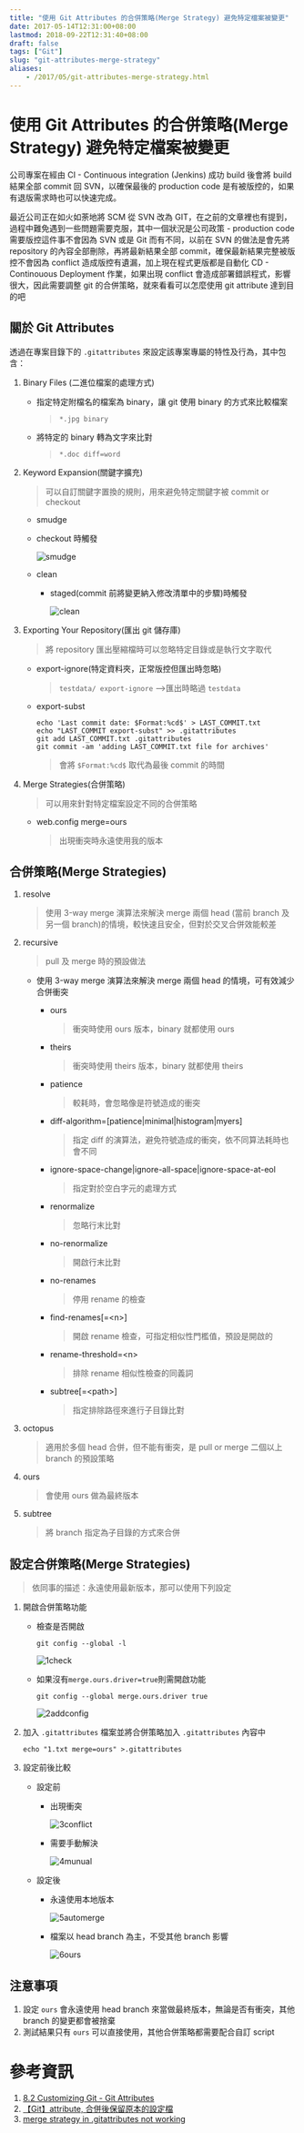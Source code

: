```yaml
---
title: "使用 Git Attributes 的合併策略(Merge Strategy) 避免特定檔案被變更"
date: 2017-05-14T12:31:00+08:00
lastmod: 2018-09-22T12:31:40+08:00
draft: false
tags: ["Git"]
slug: "git-attributes-merge-strategy"
aliases:
    - /2017/05/git-attributes-merge-strategy.html
---
```

# 使用 Git Attributes 的合併策略(Merge Strategy) 避免特定檔案被變更
公司專案在經由 CI - Continuous integration (Jenkins) 成功 build 後會將 build 結果全部 commit 回 SVN，以確保最後的 production code 是有被版控的，如果有退版需求時也可以快速完成。

最近公司正在如火如荼地將 SCM 從 SVN 改為 GIT，在之前的文章裡也有提到，過程中難免遇到一些問題需要克服，其中一個狀況是公司政策 - production code 需要版控這件事不會因為 SVN 或是 Git 而有不同，以前在 SVN 的做法是會先將 repository 的內容全部刪除，再將最新結果全部 commit，確保最新結果完整被版控不會因為 conflict 造成版控有遺漏，加上現在程式更版都是自動化 CD - Continouous Deployment 作業，如果出現 conflict 會造成部署錯誤程式，影響很大，因此需要調整 git 的合併策略，就來看看可以怎麼使用 git attribute 達到目的吧

## 關於 Git Attributes

透過在專案目錄下的 `.gitattributes` 來設定該專案專屬的特性及行為，其中包含：

1.  Binary Files (二進位檔案的處理方式)

    *   指定特定附檔名的檔案為 binary，讓 git 使用 binary 的方式來比較檔案

        > `*.jpg binary`

    *   將特定的 binary 轉為文字來比對

        > `*.doc diff=word`

2.  Keyword Expansion(關鍵字擴充)

    > 可以自訂關鍵字置換的規則，用來避免特定關鍵字被 commit or checkout

    *   smudge


    *   checkout 時觸發

        ![smudge](https://git-scm.com/figures/18333fig0702-tn.png)

    *   clean


        *   staged(commit 前將變更納入修改清單中的步驟)時觸發

            ![clean](https://git-scm.com/figures/18333fig0703-tn.png)

3.  Exporting Your Repository(匯出 git 儲存庫)

    > 將 repository 匯出壓縮檔時可以忽略特定目錄或是執行文字取代

    *   export-ignore(特定資料夾，正常版控但匯出時忽略)

        > `testdata/ export-ignore` -->匯出時略過 `testdata`

    *   export-subst

        ```
        echo 'Last commit date: $Format:%cd$' > LAST_COMMIT.txt
        echo "LAST_COMMIT export-subst" >> .gitattributes
        git add LAST_COMMIT.txt .gitattributes
        git commit -am 'adding LAST_COMMIT.txt file for archives'
        ```

        > 會將 `$Format:%cd$` 取代為最後 commit 的時間

4.  Merge Strategies(合併策略)

    > 可以用來針對特定檔案設定不同的合併策略

    - web.config merge=ours 
        
        >出現衝突時永遠使用我的版本


## 合併策略(Merge Strategies)

1.  resolve

    > 使用 3-way merge 演算法來解決 merge 兩個 head (當前 branch 及另一個 branch)的情境，較快速且安全，但對於交叉合併效能較差

2.  recursive

    > pull 及 merge 時的預設做法

    - 使用 3-way merge 演算法來解決 merge 兩個 head 的情境，可有效減少合併衝突

        *   ours

            > 衝突時使用 ours 版本，binary 就都使用 ours

        *   theirs

            > 衝突時使用 theirs 版本，binary 就都使用 theirs

        *   patience

            > 較耗時，會忽略像是符號造成的衝突

        *   diff-algorithm=[patience|minimal|histogram|myers]

            > 指定 diff 的演算法，避免符號造成的衝突，依不同算法耗時也會不同

        *   ignore-space-change|ignore-all-space|ignore-space-at-eol

            > 指定對於空白字元的處理方式

        *   renormalize

            > 忽略行末比對

        *   no-renormalize

            > 開啟行末比對

        *   no-renames

            > 停用 rename 的檢查

        *   find-renames[=&lt;n&gt;]

            > 開啟 rename 檢查，可指定相似性門檻值，預設是開啟的


        *   rename-threshold=&lt;n&gt;

            > 排除 rename 相似性檢查的同義詞

        *   subtree[=&lt;path&gt;]

            > 指定排除路徑來進行子目錄比對


3.  octopus

    > 適用於多個 head 合併，但不能有衝突，是 pull or merge 二個以上 branch 的預設策略

4.  ours

    > 會使用 ours 做為最終版本

5.  subtree

    > 將 branch 指定為子目錄的方式來合併

## 設定合併策略(Merge Strategies)

> 依同事的描述：永遠使用最新版本，那可以使用下列設定

1.  開啟合併策略功能
    *   檢查是否開啟
        
        ```
        git config --global -l
        ```

        ![1check](https://cloud.githubusercontent.com/assets/3851540/26031283/d76d298a-389f-11e7-9507-75f671fb2a12.png)

    *   如果沒有`merge.ours.driver=true`則需開啟功能

        ```
        git config --global merge.ours.driver true
        ```

        ![2addconfig](https://cloud.githubusercontent.com/assets/3851540/26031284/d76d3c54-389f-11e7-8883-062d46fdb649.png)

2.  加入 `.gitattributes` 檔案並將合併策略加入 `.gitattributes` 內容中

    ```
    echo "1.txt merge=ours" >.gitattributes
    ```

3.  設定前後比較

    *   設定前

        *   出現衝突

            ![3conflict](https://cloud.githubusercontent.com/assets/3851540/26031282/d76c479a-389f-11e7-9848-2fbc534849b2.png)

        *   需要手動解決

            ![4munual](https://cloud.githubusercontent.com/assets/3851540/26031285/d7712544-389f-11e7-880f-93742d3d32d3.png)

    *   設定後

        *   永遠使用本地版本

            ![5automerge](https://cloud.githubusercontent.com/assets/3851540/26031280/d722ff4a-389f-11e7-89cc-6b5aa4c6bccd.png)

        *   檔案以 head branch 為主，不受其他 branch 影響

            ![6ours](https://cloud.githubusercontent.com/assets/3851540/26031281/d7549686-389f-11e7-8654-846db0083571.png)


## 注意事項
1.  設定 `ours` 會永遠使用 head branch 來當做最終版本，無論是否有衝突，其他 branch 的變更都會被捨棄
2.  測試結果只有 `ours` 可以直接使用，其他合併策略都需要配合自訂 script


# 參考資訊
1.  [8.2 Customizing Git - Git Attributes](https://git-scm.com/book/en/v2/Customizing-Git-Git-Attributes)
2.  [【Git】attribute, 合併後保留原本的設定檔](http://maxhu.logdown.com/posts/1586262)
3.  [merge strategy in .gitattributes not working](http://stackoverflow.com/questions/27920526/merge-strategy-in-gitattributes-not-working)
